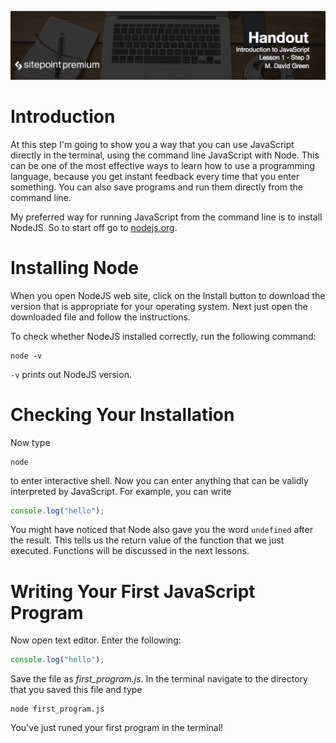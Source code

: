 ![](headings/introjs1.3.jpg)

# Introduction

At this step I'm going to show you a way that you can use JavaScript directly in the terminal, using the command line JavaScript with Node. This can be one of the most effective ways to learn how to use a programming language, because you get instant feedback every time that you enter something. You can also save programs and run them directly from the command line.

My preferred way for running JavaScript from the command line is to install NodeJS. So to start off go to [nodejs.org](http://nodejs.org).

# Installing Node

When you open NodeJS web site, click on the Install button to download the version that is appropriate for your operating system. Next just open the downloaded file and follow the instructions.

To check whether NodeJS installed correctly, run the following command:

```
node -v
```

`-v` prints out NodeJS version.

# Checking Your Installation

Now type

```
node
```

to enter interactive shell. Now you can enter anything that can be validly interpreted by JavaScript. For example, you can write

```js
console.log("hello");
```

You might have noticed that Node also gave you the word `undefined` after the result. This tells us the return value of the function that we just executed. Functions will be discussed in the next lessons.

# Writing Your First JavaScript Program

Now open text editor. Enter the following:

```js
console.log("hello");
```

Save the file as *first_program.js*. In the terminal navigate to the directory that you saved this file and type

```
node first_program.js
```

You've just runed your first program in the terminal!